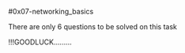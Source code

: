 #0x07-networking_basics


There are only 6 questions to be solved on this task



!!!GOODLUCK.........
